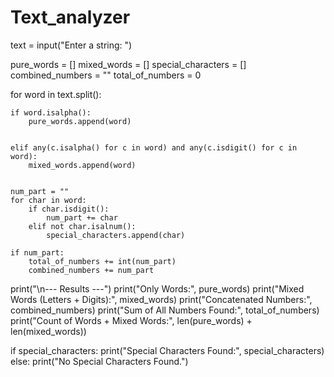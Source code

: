 # Text_analyzer
text = input("Enter a string: ")


pure_words = []
mixed_words = []
special_characters = []
combined_numbers = ""
total_of_numbers = 0


for word in text.split():


    if word.isalpha():
        pure_words.append(word)


    elif any(c.isalpha() for c in word) and any(c.isdigit() for c in word):
        mixed_words.append(word)


    num_part = ""
    for char in word:
        if char.isdigit():
            num_part += char
        elif not char.isalnum():
            special_characters.append(char)

    if num_part:
        total_of_numbers += int(num_part)
        combined_numbers += num_part


print("\n--- Results ---")
print("Only Words:", pure_words)
print("Mixed Words (Letters + Digits):", mixed_words)
print("Concatenated Numbers:", combined_numbers)
print("Sum of All Numbers Found:", total_of_numbers)
print("Count of Words + Mixed Words:", len(pure_words) + len(mixed_words))

if special_characters:
    print("Special Characters Found:", special_characters)
else:
    print("No Special Characters Found.")



